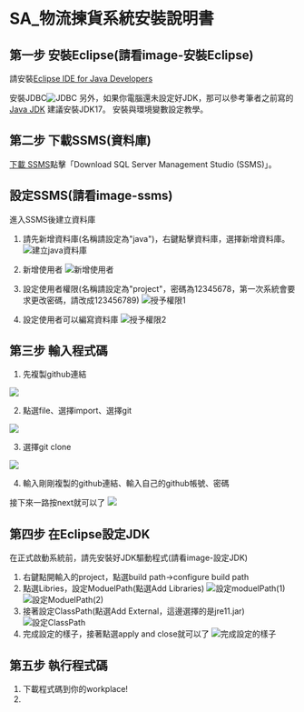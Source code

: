# SA_物流揀貨系統安裝說明書
## 第一步 安裝Eclipse(請看image-安裝Eclipse)

請安裝[Eclipse IDE for Java Developers](https://www.eclipse.org/downloads/download.php?file=/technology/epp/downloads/release/2024-12/R/eclipse-java-2024-12-R-win32-x86_64.zip)

安裝JDBC![JDBC](https://learn.microsoft.com/zh-cn/sql/connect/jdbc/download-microsoft-jdbc-driver-for-sql-server?view=sql-server-ver16)
另外，如果你電腦還未設定好JDK，那可以參考筆者之前寫的[Java JDK](https://www.kjnotes.com/devtools/35) 建議安裝JDK17。
安裝與環境變數設定教學。
## 第二步 下載SSMS(資料庫)

[下載 SSMS](https://learn.microsoft.com/en-us/sql/ssms/download-sql-server-management-studio-ssms?view=sql-server-ver16)點擊「Download SQL Server Management Studio (SSMS)」。
## 設定SSMS(請看image-ssms)

進入SSMS後建立資料庫
1. 請先新增資料庫(名稱請設定為"java")，右鍵點擊資料庫，選擇新增資料庫。
![建立java資料庫](image/ssms/建立java資料庫.png)

2. 新增使用者
![新增使用者](image/ssms/新增使用者畫面.png)
3. 設定使用者權限(名稱請設定為"project"，密碼為12345678，第一次系統會要求更改密碼，請改成123456789)
![授予權限1](image/ssms/使用者權限授予(1).png)

4. 設定使用者可以編寫資料庫
![授予權限2](image/ssms/使用者權限授予(2).png)
## 第三步 輸入程式碼
1. 先複製github連結

![](image/輸入程式碼/複製github連結.png) 

2. 點選file、選擇import、選擇git

![](image/輸入程式碼/選擇git_smart_import.png)

3. 選擇git clone

![](image/輸入程式碼/選擇git_clone_url.png)

4. 輸入剛剛複製的github連結、輸入自己的github帳號、密碼

接下來一路按next就可以了
![](image/輸入程式碼/最終畫面.png)

## 第四步 在Eclipse設定JDK

在正式啟動系統前，請先安裝好JDK驅動程式(請看image-設定JDK)
1. 右鍵點開輸入的project，點選build path->configure build path
2. 點選Libries，設定ModuelPath(點選Add Libraries)
![設定moduelPath(1)](image/設定JDK/Module(1)設定.png)
![設定ModuelPath(2)](image/設定JDK/Module設定(2).png)
3. 接著設定ClassPath(點選Add External，這邊選擇的是jre11.jar)
![設定ClassPath](image/設定JDK/ClassPath選定Jar版本.png)
4. 完成設定的樣子，接著點選apply and close就可以了
![完成設定的樣子](image/設定JDK/完整設定的樣子.png)

## 第五步 執行程式碼
1. 下載程式碼到你的workplace!
2. 
